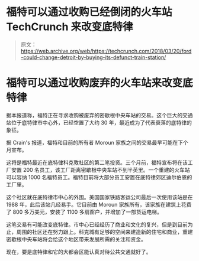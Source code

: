 # 福特可以通过收购已经倒闭的火车站 TechCrunch 来改变底特律

> 原文：<https://web.archive.org/web/https://techcrunch.com/2018/03/20/ford-could-change-detroit-by-buying-its-defunct-train-station/>

# 福特可以通过收购废弃的火车站来改变底特律

据本报道称，福特正在寻求收购被废弃的密歇根中央车站的交易。这个巨大的交通站位于底特律市中心外，已经空置了大约 30 年，最近成为了代表衰落的底特律的象征。

据 Crain's 报道，福特和目前的所有者 Moroun 家族之间的交易最早可能在下个月宣布。

这将是福特最近在底特律科克敦社区的第二笔投资。三个月前，福特宣布将在该工厂安置 200 名员工，该工厂距离密歇根中央车站不到半英里。一个重建的火车站可以容纳 1000 名福特员工。福特目前将大部分员工安置在底特律郊区迪尔伯恩的工厂里。

这个社区就在底特律市中心的外围。美国国家铁路客运公司最后一次使用该站是在 1988 年，此后该站几经易手。它目前由 Moroun 家族所有，该家族在建筑上花费了 800 多万美元，安装了 1100 多扇窗户，并增加了一部货运电梯。

这笔交易有可能改变底特律。市中心已经经历了商业和文化的复兴，但是到目前为止，周围的社区还在努力跟上。科克城有足够的空间来建造新的住宅和商业，重建密歇根中央车站将会给这个地区带来发展所需的关注和资金。

现在，要是底特律和它的大都会区能认真对待公共交通就好了。